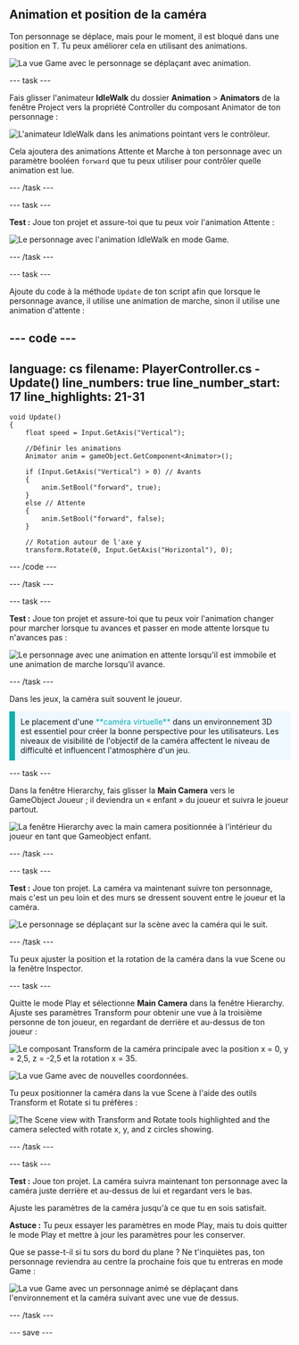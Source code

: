 ## Animation et position de la caméra

Ton personnage se déplace, mais pour le moment, il est bloqué dans une position en T. Tu peux améliorer cela en utilisant des animations.

![La vue Game avec le personnage se déplaçant avec animation.](images/animated-char.gif)

--- task ---

Fais glisser l'animateur **IdleWalk** du dossier **Animation** > **Animators** de la fenêtre Project vers la propriété Controller du composant Animator de ton personnage :

![L'animateur IdleWalk dans les animations pointant vers le contrôleur.](images/move_idlewalk.png)

Cela ajoutera des animations Attente et Marche à ton personnage avec un paramètre booléen `forward` que tu peux utiliser pour contrôler quelle animation est lue.

--- /task ---

--- task ---

**Test :** Joue ton projet et assure-toi que tu peux voir l'animation Attente :

![Le personnage avec l'animation IdleWalk en mode Game.](images/idlewalk-animation.gif)

--- /task ---

--- task ---

Ajoute du code à la méthode `Update` de ton script afin que lorsque le personnage avance, il utilise une animation de marche, sinon il utilise une animation d'attente :

--- code ---
---
language: cs
filename: PlayerController.cs - Update()
line_numbers: true
line_number_start: 17
line_highlights: 21-31
---
    void Update()
    {
        float speed = Input.GetAxis("Vertical");

        //Définir les animations
        Animator anim = gameObject.GetComponent<Animator>();

        if (Input.GetAxis("Vertical") > 0) // Avants
        {
            anim.SetBool("forward", true);
        }
        else // Attente
        {
            anim.SetBool("forward", false);
        }

        // Rotation autour de l'axe y
        transform.Rotate(0, Input.GetAxis("Horizontal"), 0);
--- /code ---

--- /task ---

--- task ---

**Test :** Joue ton projet et assure-toi que tu peux voir l'animation changer pour marcher lorsque tu avances et passer en mode attente lorsque tu n'avances pas :

![Le personnage avec une animation en attente lorsqu'il est immobile et une animation de marche lorsqu'il avance.](images/idle-and-walk-animation.gif)

--- /task ---

Dans les jeux, la caméra suit souvent le joueur.

<p style="border-left: solid; border-width:10px; border-color: #0faeb0; background-color: aliceblue; padding: 10px;">
Le placement d'une <span style="color: #0faeb0">**caméra virtuelle**</span> dans un environnement 3D est essentiel pour créer la bonne perspective pour les utilisateurs. Les niveaux de visibilité de l'objectif de la caméra affectent le niveau de difficulté et influencent l'atmosphère d'un jeu. 
</p>

--- task ---

Dans la fenêtre Hierarchy, fais glisser la **Main Camera** vers le GameObject Joueur ; il deviendra un « enfant » du joueur et suivra le joueur partout.

![La fenêtre Hierarchy avec la main camera positionnée à l'intérieur du joueur en tant que Gameobject enfant.](images/child-camera.png)

--- /task ---

--- task ---

**Test :** Joue ton projet. La caméra va maintenant suivre ton personnage, mais c'est un peu loin et des murs se dressent souvent entre le joueur et la caméra.

![Le personnage se déplaçant sur la scène avec la caméra qui le suit.](images/camera-follow-player.gif)

--- /task ---

Tu peux ajuster la position et la rotation de la caméra dans la vue Scene ou la fenêtre Inspector.

--- task ---

Quitte le mode Play et sélectionne **Main Camera** dans la fenêtre Hierarchy. Ajuste ses paramètres Transform pour obtenir une vue à la troisième personne de ton joueur, en regardant de derrière et au-dessus de ton joueur :

![Le composant Transform de la caméra principale avec la position x = 0, y = 2,5, z = -2,5 et la rotation x = 35.](images/birdseye-transform.png)

![La vue Game avec de nouvelles coordonnées.](images/birdseye-game.png)

Tu peux positionner la caméra dans la vue Scene à l'aide des outils Transform et Rotate si tu préfères :

![The Scene view with Transform and Rotate tools highlighted and the camera selected with rotate x, y, and z circles showing.](images/transform-rotate-scene.png)

--- /task ---

--- task ---

**Test :** Joue ton projet. La caméra suivra maintenant ton personnage avec la caméra juste derrière et au-dessus de lui et regardant vers le bas.

Ajuste les paramètres de la caméra jusqu'à ce que tu en sois satisfait.

**Astuce :** Tu peux essayer les paramètres en mode Play, mais tu dois quitter le mode Play et mettre à jour les paramètres pour les conserver.

Que se passe-t-il si tu sors du bord du plane ? Ne t'inquiètes pas, ton personnage reviendra au centre la prochaine fois que tu entreras en mode Game :

![La vue Game avec un personnage animé se déplaçant dans l'environnement et la caméra suivant avec une vue de dessus.](images/birdseye-walkthrough.gif)

--- /task ---

--- save ---
